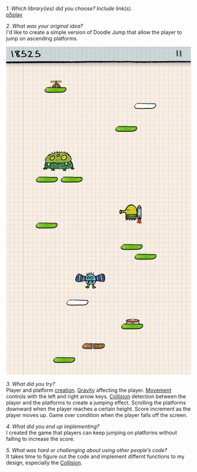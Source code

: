 *1. Which library(ies) did you choose? Include link(s).*  
[p5play](https://p5play.org/learn/index.html)

*2. What was your original idea?*  
I'd like to create a simple version of Doodle Jump that allow the player to jump on ascending platforms.  

![Doodle Jump](./DJ.png)

*3. What did you try?*  
Player and platform [creation](https://p5play.org/learn/sprite.html?page=0).
[Gravity](https://p5play.org/learn/sprite.html?page=1) affecting the player.
[Movement](https://p5play.org/learn/sprite.html?page=3) controls with the left and right arrow keys.
[Collision](https://p5play.org/learn/sprite.html?page=5) detection between the player and the platforms to create a jumping effect.
Scrolling the platforms downward when the player reaches a certain height.
Score increment as the player moves up.
Game over condition when the player falls off the screen.

*4. What did you end up implementing?*  
I created the game that players can keep jumping on platforms without falling to increase the score.  

*5. What was hard or challenging about using other people’s code?*  
It takes time to figure out the code and implement differnt functions to my design, especially the [Collision](https://p5play.org/learn/sprite.html?page=5). 

